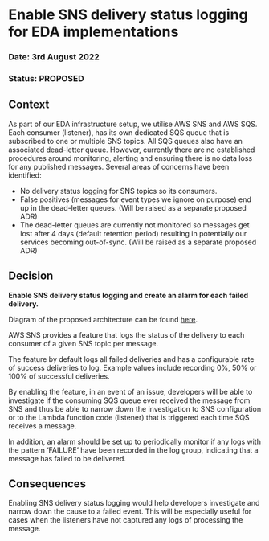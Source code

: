 
# Enable SNS delivery status logging for EDA implementations

### **Date:** 3rd August 2022

### **Status:** PROPOSED

## **Context**

As part of our EDA infrastructure setup, we utilise AWS SNS and AWS SQS. Each consumer (listener), has its own dedicated SQS queue that is subscribed to one or multiple SNS topics. All SQS queues also have an associated dead-letter queue. However, currently there are no established procedures around monitoring, alerting and ensuring there is no data loss for any published messages. 
Several areas of concerns have been identified: 
- No delivery status logging for SNS topics so its consumers.
- False positives (messages for event types we ignore on purpose) end up in the dead-letter queues. (Will be raised as a separate proposed ADR)
- The dead-letter queues are currently not monitored so messages get lost after 4 days (default retention period) resulting in potentially our services becoming out-of-sync. (Will be raised as a separate proposed ADR)

## **Decision**

**Enable SNS delivery status logging and create an alarm for each failed delivery.**

Diagram of the proposed architecture can be found [here](https://lucid.app/lucidchart/856b9081-2492-4ae3-bdb4-89e4e48cdea8/edit?viewport_loc=71%2C-275%2C3208%2C1557%2C0_0&invitationId=inv_defd6334-37ce-477b-bad3-0449fa2c5c35).

AWS SNS provides a feature that logs the status of the delivery to each consumer of a given SNS topic per message. 

The feature by default logs all failed deliveries and has a configurable rate of success deliveries to log. Example values include recording 0%, 50% or 100% of successful deliveries. 

By enabling the feature, in an event of an issue, developers will be able to investigate if the consuming SQS queue ever received the message from SNS and thus be able to narrow down the investigation to SNS configuration or to the Lambda function code (listener) that is triggered each time SQS receives a message.

In addition, an alarm should be set up to periodically monitor if any logs with the pattern ‘FAILURE’ have been recorded in the log group, indicating that a message has failed to be delivered. 

## **Consequences**

Enabling SNS delivery status logging would help developers investigate and narrow down the cause to a failed event. This will be especially useful for cases when the listeners have not captured any logs of processing the message. 
